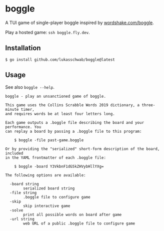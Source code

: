 # boggle

A TUI game of single-player boggle inspired by [wordshake.com/boggle](https://wordshake.com/boggle).

Play a hosted game: `ssh boggle.fly.dev`.

## Installation

```console
$ go install github.com/lukasschwab/boggle@latest
```

## Usage

See also `boggle --help`.

```
boggle - play an unsanctioned game of boggle.

This game uses the Collins Scrabble Words 2019 dictionary, a three-minute timer,
and requires words be at least four letters long.

Each game outputs a .boggle file describing the board and your performance. You
can replay a board by passing a .boggle file to this program:

    $ boggle -file past-game.boggle

Or by providing the "serialized" short-form description of the board, included
in the YAML frontmatter of each .boggle file:

    $ boggle -board Y3VkbnF1dG5kZHVybHllYXg=

The following options are available:

  -board string
    	serialized board string
  -file string
    	.boggle file to configure game
  -skip
    	skip interactive game
  -solve
    	print all possible words on board after game
  -url string
    	web URL of a public .boggle file to configure game
```
